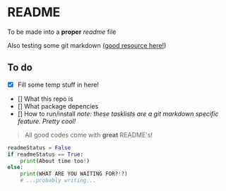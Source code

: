 # README
To be made into a **proper** *readme* file

Also testing some git markdown ([good resource here!](https://guides.github.com/features/mastering-markdown/))

## To do
- [x] Fill some temp stuff in here!
- [] What this repo is
- [] What package depencies
- [] How to run/install
*note: these tasklists are a git markdown specific feature. Pretty cool!*

> All good codes come with **great** README's!

```python
readmeStatus = False
if readmeStatus == True:
    print(About time too!)
else:
    print(WHAT ARE YOU WAITING FOR?!?)
    # ...probably writing...
```



